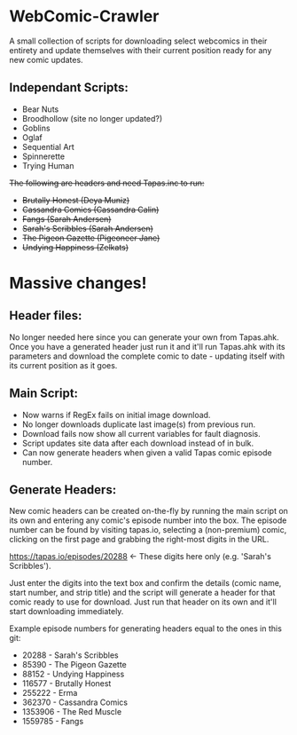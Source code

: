 # WebComic-Crawler
A small collection of scripts for downloading select webcomics in their entirety and update themselves with their current position ready for any new comic updates.

## Independant Scripts:
- Bear Nuts
- Broodhollow (site no longer updated?)
- Goblins
- Oglaf
- Sequential Art
- Spinnerette
- Trying Human

~~The following are headers and need Tapas.inc to run:~~
- ~~Brutally Honest (Deya Muniz)~~
- ~~Cassandra Comics (Cassandra Calin)~~
- ~~Fangs (Sarah Andersen)~~
- ~~Sarah's Scribbles (Sarah Andersen)~~
- ~~The Pigeon Gazette (Pigeoneer Jane)~~
- ~~Undying Happiness (Zelkats)~~

# Massive changes!

## Header files:
No longer needed here since you can generate your own from Tapas.ahk. Once you have a generated header just run it and it'll run Tapas.ahk with its parameters and download the complete comic to date - updating itself with its current position as it goes.

## Main Script:
- Now warns if RegEx fails on initial image download.
- No longer downloads duplicate last image(s) from previous run.
- Download fails now show all current variables for fault diagnosis.
- Script updates site data after each download instead of in bulk.
- Can now generate headers when given a valid Tapas comic episode number.

## Generate Headers:
New comic headers can be created on-the-fly by running the main script on its own and entering any comic's episode number into the box.
The episode number can be found by visiting tapas.io, selecting a (non-premium) comic, clicking on the first page and grabbing the right-most digits in the URL.
 
https://tapas.io/episodes/20288 <- These digits here only (e.g. 'Sarah's Scribbles').

Just enter the digits into the text box and confirm the details (comic name, start number, and strip title) and the script will generate a header for that comic ready to use for download. Just run that header on its own and it'll start downloading immediately.

Example episode numbers for generating headers equal to the ones in this git:
-   20288 - Sarah's Scribbles
-   85390 - The Pigeon Gazette
-   88152 - Undying Happiness
-  116577 - Brutally Honest
-  255222 - Erma
-  362370 - Cassandra Comics
- 1353906 - The Red Muscle
- 1559785 - Fangs
